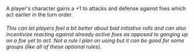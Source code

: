 A player's character gains a +1 to attacks and defense against foes which act earlier in the turn order.

###### This can let players feel a bit better about bad initiative rolls and can also incentivize reacting against already active foes as opposed to ganging up on a foe yet to act. Not a rule I plan on using but it can be good for some groups (like all of these optional rules).